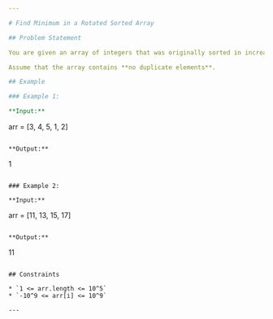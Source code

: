 ```yaml
---

# Find Minimum in a Rotated Sorted Array

## Problem Statement

You are given an array of integers that was originally sorted in increasing order but then rotated at some pivot unknown to you beforehand. Your task is to find the minimum element in this array.

Assume that the array contains **no duplicate elements**.

## Example

### Example 1:

**Input:**

```
arr = [3, 4, 5, 1, 2]
```

**Output:**

```
1
```

### Example 2:

**Input:**

```
arr = [11, 13, 15, 17]
```

**Output:**

```
11
```

## Constraints

* `1 <= arr.length <= 10^5`
* `-10^9 <= arr[i] <= 10^9`

---
```

